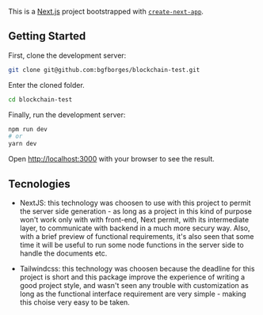 This is a [Next.js](https://nextjs.org/) project bootstrapped with [`create-next-app`](https://github.com/vercel/next.js/tree/canary/packages/create-next-app).

## Getting Started

First, clone the development server:

```bash
git clone git@github.com:bgfborges/blockchain-test.git
```

Enter the cloned folder.
```bash
cd blockchain-test
```

Finally, run the development server:
```bash
npm run dev
# or
yarn dev
```

Open [http://localhost:3000](http://localhost:3000) with your browser to see the result.

## Tecnologies

- NextJS: this technology was choosen to use with this project to permit the server side generation - as long as a project in this kind of purpose won't work only with with front-end, Next permit, with its intermediate layer, to communicate with backend in a much more secury way. Also, with a brief preview of functional requirements, it's also seen that some time it will be useful to run some node functions in the server side to handle the documents etc.

- Tailwindcss: this technology was choosen because the deadline for this project is short and this package improve the experience of writing a good project style, and wasn't seen any trouble with customization as long as the functional interface requirement are very simple - making this choise very easy to be taken.